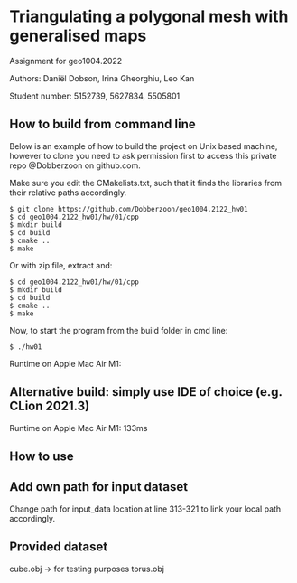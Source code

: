 # Triangulating a polygonal mesh with generalised maps

Assignment for geo1004.2022


Authors: 		    Daniël Dobson, Irina Gheorghiu, Leo Kan

Student number: 5152739, 5627834, 5505801

## How to build from command line

Below is an example of how to build the project on Unix based machine, however to clone you need to ask permission first to access this private repo @Dobberzoon on github.com.

Make sure you edit the CMakelists.txt, such that it finds the libraries from their relative paths accordingly.

```
$ git clone https://github.com/Dobberzoon/geo1004.2122_hw01
$ cd geo1004.2122_hw01/hw/01/cpp
$ mkdir build
$ cd build
$ cmake ..
$ make
```

Or with zip file, extract and:

```
$ cd geo1004.2122_hw01/hw/01/cpp
$ mkdir build
$ cd build
$ cmake ..
$ make
```

Now, to start the program from the build folder in cmd line:

```
$ ./hw01
```

Runtime on Apple Mac Air M1:  

## Alternative build: simply use IDE of choice (e.g. CLion 2021.3)

Runtime on Apple Mac Air M1: 133ms

## How to use


## Add own path for input dataset
Change path for input_data location at line 313-321 to link your local path accordingly.

## Provided dataset

cube.obj -> for testing purposes
torus.obj 
